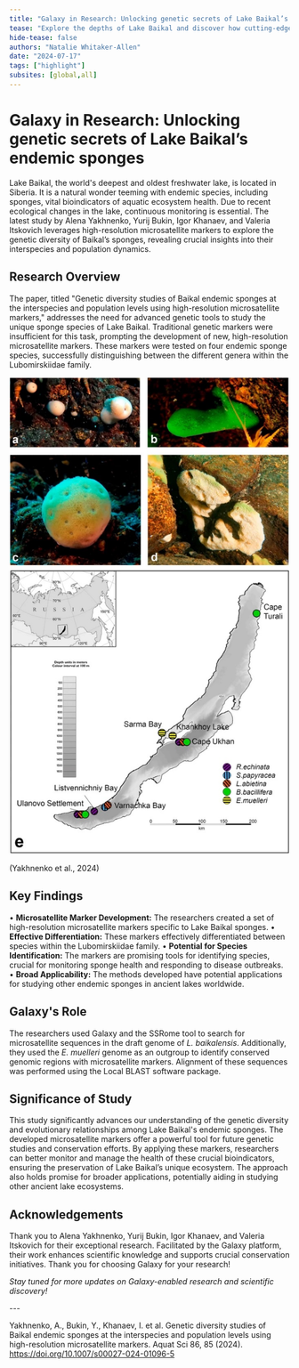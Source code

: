 ```yaml
---
title: "Galaxy in Research: Unlocking genetic secrets of Lake Baikal’s endemic sponges"
tease: "Explore the depths of Lake Baikal and discover how cutting-edge genetic research in Galaxy is unraveling the complex relationships between its unique sponge species."
hide-tease: false
authors: "Natalie Whitaker-Allen"
date: "2024-07-17"
tags: ["highlight"]
subsites: [global,all]
---
```


# Galaxy in Research: Unlocking genetic secrets of Lake Baikal’s endemic sponges 

Lake Baikal, the world's deepest and oldest freshwater lake, is located in Siberia. It is a natural wonder teeming with endemic species, including sponges, vital bioindicators of aquatic ecosystem health. Due to recent ecological changes in the lake, continuous monitoring is essential. The latest study by Alena Yakhnenko, Yurij Bukin, Igor Khanaev, and Valeria Itskovich leverages high-resolution microsatellite markers to explore the genetic diversity of Baikal’s sponges, revealing crucial insights into their interspecies and population dynamics.

## Research Overview

The paper, titled "Genetic diversity studies of Baikal endemic sponges at the interspecies and population levels using high-resolution microsatellite markers," addresses the need for advanced genetic tools to study the unique sponge species of Lake Baikal. Traditional genetic markers were insufficient for this task, prompting the development of new, high-resolution microsatellite markers. These markers were tested on four endemic sponge species, successfully distinguishing between the different genera within the Lubomirskiidae family.

![Figure 1](Yakhnenko.jpeg)

(Yakhnenko et al., 2024)

## Key Findings

•	__Microsatellite Marker Development:__ The researchers created a set of high-resolution microsatellite markers specific to Lake Baikal sponges.
•	__Effective Differentiation:__ These markers effectively differentiated between species within the Lubomirskiidae family.
•	__Potential for Species Identification:__ The markers are promising tools for identifying species, crucial for monitoring sponge health and responding to disease outbreaks.
•	__Broad Applicability:__ The methods developed have potential applications for studying other endemic sponges in ancient lakes worldwide.

## Galaxy's Role

The researchers used Galaxy and the SSRome tool to search for microsatellite sequences in the draft genome of *L. baikalensis*. Additionally, they used the *E. muelleri* genome as an outgroup to identify conserved genomic regions with microsatellite markers. Alignment of these sequences was performed using the Local BLAST software package.

## Significance of Study

This study significantly advances our understanding of the genetic diversity and evolutionary relationships among Lake Baikal's endemic sponges. The developed microsatellite markers offer a powerful tool for future genetic studies and conservation efforts. By applying these markers, researchers can better monitor and manage the health of these crucial bioindicators, ensuring the preservation of Lake Baikal’s unique ecosystem. The approach also holds promise for broader applications, potentially aiding in studying other ancient lake ecosystems.

## Acknowledgements

Thank you to Alena Yakhnenko, Yurij Bukin, Igor Khanaev, and Valeria Itskovich for their exceptional research. Facilitated by the Galaxy platform, their work enhances scientific knowledge and supports crucial conservation initiatives. Thank you for choosing Galaxy for your research!

*Stay tuned for more updates on Galaxy-enabled research and scientific discovery!*

---<br><be> 

Yakhnenko, A., Bukin, Y., Khanaev, I. et al. Genetic diversity studies of Baikal endemic sponges at the interspecies and population levels using high-resolution microsatellite markers. Aquat Sci 86, 85 (2024). https://doi.org/10.1007/s00027-024-01096-5


